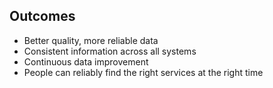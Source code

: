 ## Outcomes

* Better quality, more reliable data  
* Consistent information across all systems  
* Continuous data improvement  
* People can reliably find the right services at the right time
